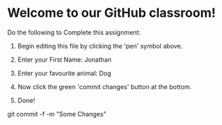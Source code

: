# Welcome to our GitHub classroom!

Do the following to Complete this assignment:

1. Begin editing this file by clicking the 'pen' symbol above.

2. Enter your First Name: Jonathan

3. Enter your favourite animal: Dog

4. Now click the green 'commit changes' button at the bottom.

5. Done!

git commit -f -m "Some Changes"

